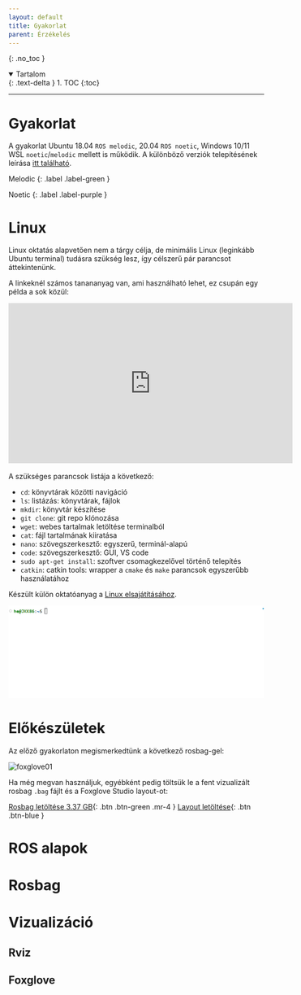 ```yaml
---
layout: default
title: Gyakorlat
parent: Érzékelés
---
```


{: .no_toc }

<details open markdown="block">
  <summary>
    Tartalom
  </summary>
  {: .text-delta }
1. TOC
{:toc}
</details>

---


# Gyakorlat

A gyakorlat Ubuntu 18.04 `ROS melodic`, 20.04 `ROS noetic`, Windows 10/11 WSL `noetic`/`melodic` mellett is működik. A különböző verziók telepítésének leírása [itt található](https://sze-info.github.io/arj/telepites/README.html).

Melodic
{: .label .label-green }

Noetic
{: .label .label-purple }

# Linux

Linux oktatás alapvetően nem a tárgy célja, de minimális Linux (leginkább Ubuntu terminal) tudásra szükség lesz, így célszerű pár parancsot áttekintenünk.

A linkeknél számos tanananyag van, ami használható lehet, ez csupán egy példa a sok közül:

<iframe width="560" height="315" src="https://www.youtube.com/embed/ZtqBQ68cfJc" title="YouTube video player" frameborder="0" allow="accelerometer; autoplay; clipboard-write; encrypted-media; gyroscope; picture-in-picture; web-share" allowfullscreen></iframe>

A szükséges parancsok listája a következő:

- `cd`: könyvtárak közötti navigáció
- `ls`: listázás: könyvtárak, fájlok
- `mkdir`: könyvtár készítése
- `git clone`: git repo klónozása
- `wget`: webes tartalmak letöltése terminalból
- `cat`: fájl tartalmának kiiratása
- `nano`: szövegszerkesztő: egyszerű, terminál-alapú
- `code`: szövegszerkesztő: GUI, VS code
- `sudo apt-get install`: szoftver csomagkezelővel történő telepítés
- `catkin`: catkin tools: wrapper a `cmake` és `make` parancsok egyszerűbb használatához

Készült külön oktatóanyag a [Linux elsajátításához](https://sze-info.github.io/arj/bevezetes/linux.html).

![terminal intro](terminalintro01.gif)

# Előkészületek

Az előző gyakorlaton megismerkedtünk a következő rosbag-gel:

![foxglove01](https://sze-info.github.io/arj/bevezetes/foxglove01.png)

Ha még megvan használjuk, egyébként pedig töltsük le a fent vizualizált rosbag `.bag` fájlt és a Foxglove Studio layout-ot:

[Rosbag letöltése 3.37 GB](https://laesze-my.sharepoint.com/:u:/g/personal/herno_o365_sze_hu/EYl_ahy5pgBBhNHt5ZkiBikBoy_j_x95E96rDtTsxueB_A?download=1){: .btn .btn-green .mr-4 } 
[Layout letöltése](https://jkk-research.github.io/data/leaf01foxglove.json){: .btn .btn-blue }

# ROS alapok

# Rosbag

# Vizualizáció

## Rviz

## Foxglove



